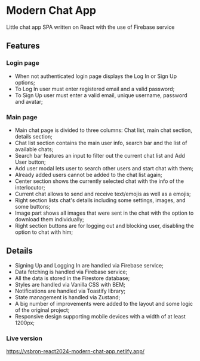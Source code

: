 # Modern Chat App

Little chat app SPA written on React with the use of Firebase service

## Features

### Login page

- When not authenticated login page displays the Log In or Sign Up options;
- To Log In user must enter registered email and a valid password;
- To Sign Up user must enter a valid email, unique username, password and avatar;

### Main page

- Main chat page is divided to three columns: Chat list, main chat section, details section;
- Chat list section contains the main user info, search bar and the list of available chats;
- Search bar features an input to filter out the current chat list and Add User button;
- Add user modal lets user to search other users and start chat with them;
- Already added users cannot be added to the chat list again;
- Center section shows the currently selected chat with the info of the interlocutor;
- Current chat allows to send and receive text/emojis as well as a emojis;
- Right section lists chat's details including some settings, images, and some buttons;
- Image part shows all images that were sent in the chat with the option to download them individually;
- Right section buttons are for logging out and blocking user, disabling the option to chat with him;

## Details

- Signing Up and Logging In are handled via Firebase service;
- Data fetching is handled via Firebase service;
- All the data is stored in the Firestore database;
- Styles are handled via Vanilla CSS with BEM;
- Notifications are handled via Toastify library;
- State management is handled via Zustand;
- A big number of improvements were added to the layout and some logic of the original project;
- Responsive design supporting mobile devices with a width of at least 1200px;

### Live version

https://vsbron-react2024-modern-chat-app.netlify.app/
